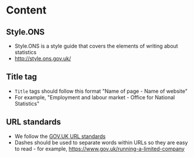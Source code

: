 # Content

## Style.ONS
- Style.ONS is a style guide that covers the elements of writing about statistics
- http://style.ons.gov.uk/

## Title tag
- ``Title`` tags should follow this format "Name of page - Name of website"
- For example, "Employment and labour market - Office for National Statistics"

## URL standards
- We follow the [GOV.UK URL standards](https://www.gov.uk/guidance/content-design/url-standards-for-gov-uk)
- Dashes should be used to separate words within URLs so they are easy to read - for example, https://www.gov.uk/running-a-limited-company
